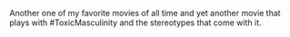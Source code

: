Another one of my favorite movies of all time and yet another movie that plays with #ToxicMasculinity and the stereotypes that come with it. 